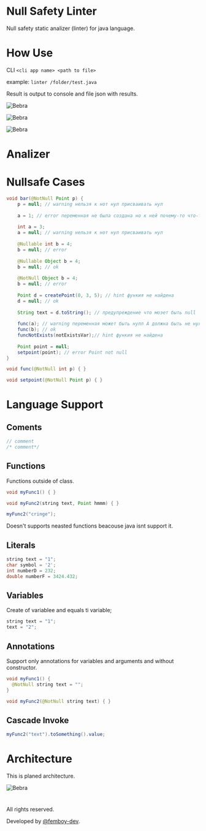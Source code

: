 # Null Safety Linter

Null safety static analizer (linter) for java language.

# How Use

CLI `<cli app name> <path to file>`

example:
`linter /folder/test.java`

Result is output to console and file json with results. 

![Bebra](Assets/cli-1.png)

![Bebra](Assets/cli-2.png)

![Bebra](Assets/cli-3.png)

# Analizer

# Nullsafe Cases

```java
void bar(@NotNull Point p) {
    p = null; // warning нельзя к нот нул присваивать нул
    
    a = 1; // error переменная не была создана но к ней почему-то что-то присваивается
    
    int a = 3;
    a = null; // warning нельзя к нот нул присваивать нул
    
    @Nullable int b = 4;
    b = null; // error
    
    @Nullable Object b = 4;
    b = null; // ok
    
    @NotNull Object b = 4;
    b = null; // error
    
    Point d = createPoint(0, 3, 5); // hint функия не найдена
    d = null; // ok
    
    String text = d.toString(); // предупреждение что моэет быть null
    
    func(a); // warning переменная может быть нулл А должна быть не нулл
    func(b); // ok
    funcNotExists(notExistsVar);// hint функия не найдена
    
    Point point = null;
    setpoint(point); // error Point not null
}

void func(@NotNull int p) { }

void setpoint(@NotNull Point p) { }
```

# Language Support

## Coments

```java
// comment
/* comment*/
```

## Functions

Functions outside of class.

```java
void myFunc1() { }
```

```java
void myFunc2(string text, Point hmmm) { }
```

```java
myFunc2("cringe");
```

Doesn't supports neasted functions beacouse java isnt support it.

## Literals

```java
string text = "1";
char symbol = '2';
int numberD = 232;
double numberF = 3424.432;
```

## Variables

Create of variablee and equals ti variable;

```java
string text = "1";
text = "2";
```

## Annotations

Support only annotations for variables and arguments and without constructor.

```java
void myFunc1() { 
  @NotNull string text = "";
}
```

```java
void myFunc2(@NotNull string text) { }
```

## Cascade Invoke

```java
myFunc2("text").toSomething().value;
```

# Architecture

This is planed architecture.

![Bebra](Assets/plan-structure.png)

#

All rights reserved.

Developed by [@femboy-dev](https://github.com/femboy-dev).
